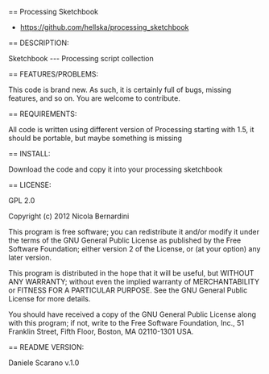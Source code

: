 == Processing Sketchbook

* https://github.com/hellska/processing_sketchbook

== DESCRIPTION:

Sketchbook --- Processing script collection

== FEATURES/PROBLEMS:

This code is brand new. As such, it is certainly full of bugs, missing
features, and so on. You are welcome to contribute.

== REQUIREMENTS:

All code is written using different version of Processing starting with 1.5, it should be portable, but maybe something is missing

== INSTALL:

Download the code and copy it into your processing sketchbook

== LICENSE:

GPL 2.0

Copyright (c) 2012 Nicola Bernardini

This program is free software; you can redistribute it and/or modify
it under the terms of the GNU General Public License as published by
the Free Software Foundation; either version 2 of the License, or
(at your option) any later version.

This program is distributed in the hope that it will be useful,
but WITHOUT ANY WARRANTY; without even the implied warranty of
MERCHANTABILITY or FITNESS FOR A PARTICULAR PURPOSE.  See the
GNU General Public License for more details.

You should have received a copy of the GNU General Public License along
with this program; if not, write to the Free Software Foundation, Inc.,
51 Franklin Street, Fifth Floor, Boston, MA 02110-1301 USA.

== README VERSION:

Daniele Scarano v.1.0
